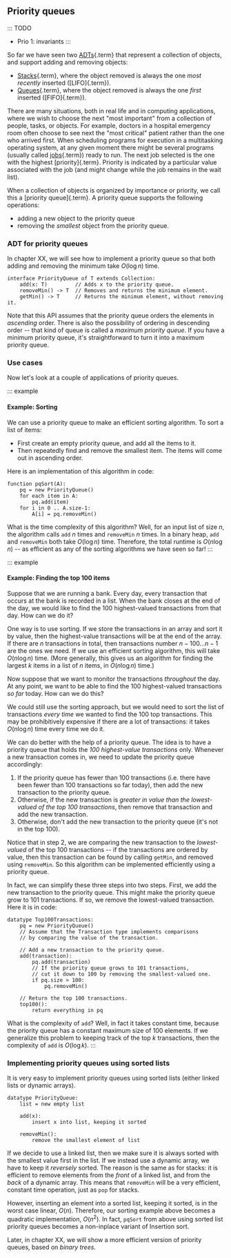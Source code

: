 
## Priority queues

::: TODO
- Prio 1: invariants
:::

So far we have seen two [ADTs](#adt){.term} that
represent a collection of objects, and support adding and removing
objects:

-   [Stacks](#stack){.term}, where the object
    removed is always the one *most recently* inserted
    ([LIFO]{.term}).
-   [Queues](#queue){.term}, where the object
    removed is always the one *first* inserted ([FIFO]{.term}).

There are many situations, both in real life and in computing
applications, where we wish to choose the next "most important" from a
collection of people, tasks, or objects. For example, doctors in a
hospital emergency room often choose to see next the "most critical"
patient rather than the one who arrived first. When scheduling programs
for execution in a multitasking operating system, at any given moment
there might be several programs (usually called
[jobs](#job){.term}) ready to run. The next job
selected is the one with the highest [priority]{.term}. Priority is indicated by a particular value associated
with the job (and might change while the job remains in the wait list).

When a collection of objects is organized by importance or priority, we
call this a [priority queue]{.term}. A priority
queue supports the following operations:

-   adding a new object to the priority queue
-   removing the *smallest* object from the priority queue.


### ADT for priority queues

In chapter XX, we will see how to implement a priority queue so that
both adding and removing the minimum take $O(\log n)$ time.

    interface PriorityQueue of T extends Collection:
        add(x: T)         // Adds x to the priority queue.
        removeMin() -> T  // Removes and returns the minimum element.
        getMin() -> T     // Returns the minimum element, without removing it.

Note that this API assumes that the priority queue orders the elements
in *ascending* order. There is also the possibility of ordering in
descending order -- that kind of queue is called a *maximum priority
queue*. If you have a minimum priority queue, it's straightforward to
turn it into a maximum priority queue.

<!--
### Invariants
-->


### Use cases

Now let's look at a couple of applications of priority queues.


::: example
#### Example: Sorting

We can use a priority queue to make an efficient sorting algorithm. To
sort a list of items:

-   First create an empty priority queue, and add all the items to it.
-   Then repeatedly find and remove the smallest item. The items will
    come out in ascending order.

Here is an implementation of this algorithm in code:

    function pqSort(A):
        pq = new PriorityQueue()
        for each item in A:
            pq.add(item)
        for i in 0 .. A.size-1:
            A[i] = pq.removeMin()

What is the time complexity of this algorithm? Well, for an input list
of size $n$, the algorithm calls `add` $n$ times and `removeMin` $n$
times. In a binary heap, `add` and `removeMin` both take $O(\log n)$
time. Therefore, the total runtime is $O(n \log n)$ -- as efficient as
any of the sorting algorithms we have seen so far!
:::


::: example
#### Example: Finding the top 100 items

Suppose that we are running a bank. Every day, every transaction that
occurs at the bank is recorded in a list. When the bank closes at the
end of the day, we would like to find the 100 highest-valued
transactions from that day. How can we do it?

One way is to use sorting. If we store the transactions in an array and
sort it by value, then the highest-value transactions will be at the end
of the array. If there are *n* transactions in total, then transactions
number $n-100\ldots n-1$ are the ones we need. If we use an efficient
sorting algorithm, this will take $O(n \log n)$ time. (More generally,
this gives us an algorithm for finding the largest $k$ items in a list
of $n$ items, in $O(n \log n)$ time.)

Now suppose that we want to monitor the transactions *throughout* the
day. At any point, we want to be able to find the 100 highest-valued
transactions *so far* today. How can we do this?

We could still use the sorting approach, but we would need to sort the
list of transactions *every time* we wanted to find the 100 top
transactions. This may be prohibitively expensive if there are a lot of
transactions: it takes $O(n \log n)$ time every time we do it.

We can do better with the help of a priority queue. The idea is to have
a priority queue that holds the *100 highest-value transactions* only.
Whenever a new transaction comes in, we need to update the priority
queue accordingly:

1.  If the priority queue has fewer than 100 transactions (i.e. there
    have been fewer than 100 transactions so far today), then add the
    new transaction to the priority queue.
2.  Otherwise, if the new transaction is *greater in value than the
    lowest-valued of the top 100 transactions*, then remove that
    transaction and add the new transaction.
3.  Otherwise, don't add the new transaction to the priority queue
    (it's not in the top 100).

Notice that in step 2, we are comparing the new transaction to the
*lowest-valued* of the top 100 transactions -- if the transactions are
ordered by value, then this transaction can be found by calling
`getMin`, and removed using `removeMin`. So this algorithm can be
implemented efficiently using a priority queue.

In fact, we can simplify these three steps into two steps. First, we add
the new transaction to the priority queue. This might make the priority
queue grow to 101 transactions. If so, we remove the lowest-valued
transaction. Here it is in code:

    datatype Top100Transactions:
        pq = new PriorityQueue()
        // Assume that the Transaction type implements comparisons
        // by comparing the value of the transaction.

        // Add a new transaction to the priority queue.
        add(transaction):
            pq.add(transaction)
            // If the priority queue grows to 101 transactions,
            // cut it down to 100 by removing the smallest-valued one.
            if pq.size > 100:
                pq.removeMin()

        // Return the top 100 transactions.
        top100():
            return everything in pq


What is the complexity of `add`? Well, in fact it takes constant time,
because the priority queue has a constant maximum size of 100 elements.
If we generalize this problem to keeping track of the top $k$
transactions, then the complexity of `add` is $O(\log k)$.
:::


### Implementing priority queues using sorted lists

It is very easy to implement priority queues using sorted lists (either linked lists or dynamic arrays).

    datatype PriorityQueue:
        list = new empty list

        add(x):
            insert x into list, keeping it sorted

        removeMin():
            remove the smallest element of list

If we decide to use a linked list, then we make sure it is always sorted with the smallest value first in the list.
If we instead use a dynamic array, we have to keep it *reversely* sorted.
The reason is the same as for stacks: it is efficient to remove elements from the *front* of a linked list, and from the *back* of a dynamic array.
This means that `removeMin` will be a very efficient, constant time operation, just as `pop` for stacks.

However, inserting an element into a sorted list, keeping it sorted, is in the worst case linear, $O(n)$.
Therefore, our sorting example above becomes a quadratic implementation, $O(n^2)$.
In fact, `pqSort` from above using sorted list priority queues becomes a non-inplace variant of Insertion sort.

Later, in chapter XX, we will show a more efficient version of priority queues, based on *binary trees*.

